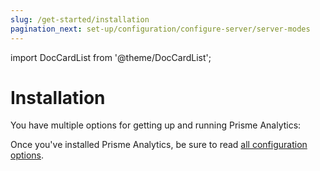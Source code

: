 ```yaml
---
slug: /get-started/installation
pagination_next: set-up/configuration/configure-server/server-modes
---
```


import DocCardList from '@theme/DocCardList';

# Installation

You have multiple options for getting up and running Prisme Analytics:

<DocCardList />

Once you've installed Prisme Analytics, be sure to read [all configuration options](../../02-set-up/01-configuration/01-configure-server/01-server-modes.md).

